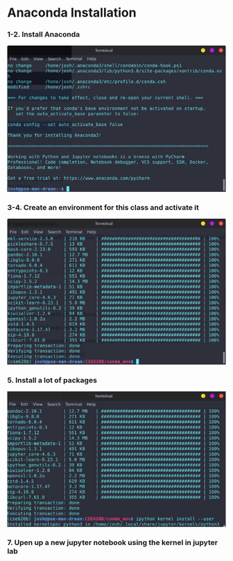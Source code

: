 # Anaconda Installation

### 1-2. Install Anaconda

![a](../images/conda_inst.png)

### 3-4. Create an environment for this class and activate it

![Lot of installs](../images/all_install.png)

### 5. Install a lot of packages

![5 and 6](../images/5_and_6.png)

### 7. Upen up a new jupyter notebook using the kernel in jupyter lab

![]()

